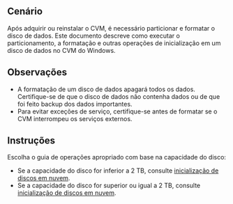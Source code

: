 ## Cenário
Após adquirir ou reinstalar o CVM, é necessário particionar e formatar o disco de dados. Este documento descreve como executar o particionamento, a formatação e outras operações de inicialização em um disco de dados no CVM do Windows.

## Observações

- A formatação de um disco de dados apagará todos os dados. Certifique-se de que o disco de dados não contenha dados ou de que foi feito backup dos dados importantes.
- Para evitar exceções de serviço, certifique-se antes de formatar se o CVM interrompeu os serviços externos.

## Instruções

Escolha o guia de operações apropriado com base na capacidade do disco:
- Se a capacidade do disco for inferior a 2 TB, consulte [inicialização de discos em nuvem](https://intl.cloud.tencent.com/document/product/362/6734).
- Se a capacidade do disco for superior ou igual a 2 TB, consulte [inicialização de discos em nuvem](https://intl.cloud.tencent.com/document/product/362/6735).


